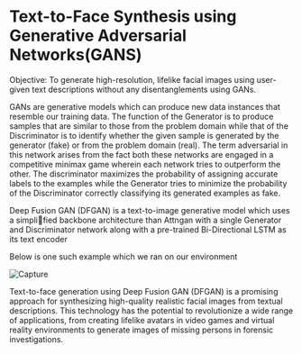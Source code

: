 # Text-to-Face Synthesis using Generative Adversarial Networks(GANS)
Objective: To generate high-resolution, lifelike facial images using user-given text descriptions
without any disentanglements using GANs.

GANs are generative models which can produce new data instances that resemble
our training data. The function of the Generator is to produce samples that are similar to
those from the problem domain while that of the Discriminator is to identify whether the
given sample is generated by the generator (fake) or from the problem domain (real).
The term adversarial in this network arises from the fact both these networks are engaged
in a competitive minimax game wherein each network tries to outperform the other.
The discriminator maximizes the probability of assigning accurate labels to the examples while
the Generator tries to minimize the probability of the Discriminator correctly classifying its
generated examples as fake.


Deep Fusion GAN (DFGAN) is a text-to-image generative model which uses a simplified backbone architecture than Attngan with a single Generator and Discriminator network
along with a pre-trained Bi-Directional LSTM as its text encoder

Below is one such example which we ran on our environment

![Capture](https://github.com/imnrb/Text-to-Face-Synthesis-using-Generative-Adversarial-Networks-GANS-/assets/67147637/bd555064-2c33-4f8d-bc90-84bb158bcb55)


Text-to-face generation using Deep Fusion GAN (DFGAN) is a promising approach for
synthesizing high-quality realistic facial images from textual descriptions. This technology
has the potential to revolutionize a wide range of applications, from creating lifelike avatars
in video games and virtual reality environments to generate images of missing persons in
forensic investigations.
